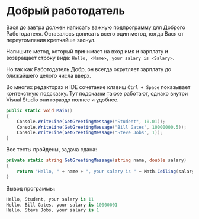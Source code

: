 # Добрый работодатель

Вася до завтра должен написать важную подпрограмму для Доброго Работодателя. Оставалось дописать всего один метод, когда Вася от переутомления крепчайше заснул.

Напишите метод, который принимает на вход имя и зарплату и возвращает строку вида: `Hello, <Name>, your salary is <Salary>`.

Но так как Работодатель Добр, он всегда округляет зарплату до ближайшего целого числа вверх.

Во многих редакторах и IDE сочетание клавиш `Ctrl + Space` показывает контекстную подсказку. Тут подсказки также работают, однако внутри Visual Studio они гораздо полнее и удобнее.

```cs
public static void Main()
{
	Console.WriteLine(GetGreetingMessage("Student", 10.01));
	Console.WriteLine(GetGreetingMessage("Bill Gates", 10000000.5));
	Console.WriteLine(GetGreetingMessage("Steve Jobs", 1));
}
```

Все тесты пройдены, задача сдана:
```cs
private static string GetGreetingMessage(string name, double salary)
{
    return "Hello, " + name + ", your salary is " + Math.Ceiling(salary).ToString();
}
```

Вывод программы:
```cs
Hello, Student, your salary is 11
Hello, Bill Gates, your salary is 10000001
Hello, Steve Jobs, your salary is 1
```
